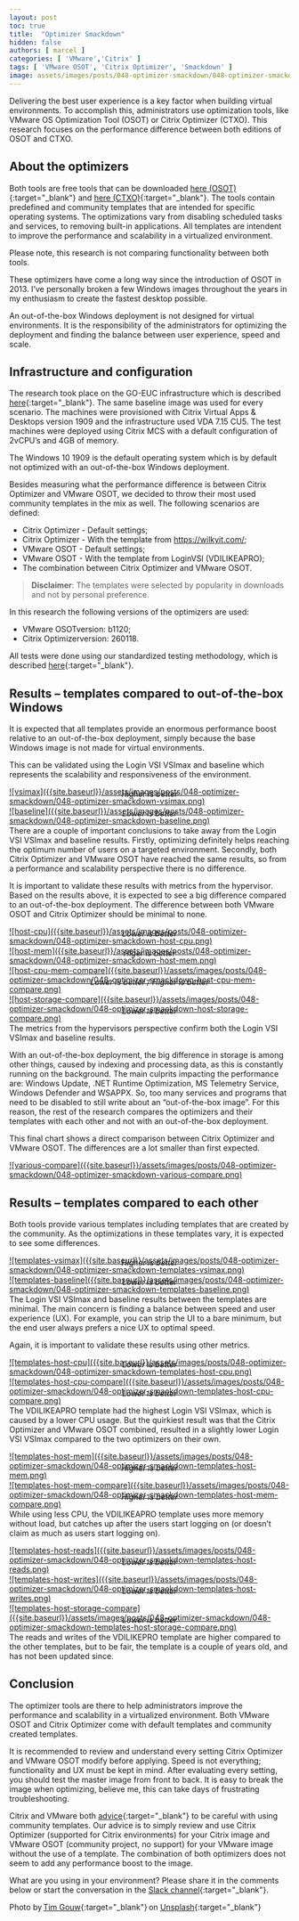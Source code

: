 ```yaml
---
layout: post
toc: true
title:  "Optimizer Smackdown"
hidden: false
authors: [ marcel ]
categories: [ 'VMware','Citrix' ]
tags: [ 'VMware OSOT', 'Citrix Optimizer', 'Smackdown' ]
image: assets/images/posts/048-optimizer-smackdown/048-optimizer-smackdown-feature-image.png
---
```

Delivering the best user experience is a key factor when building virtual environments. To accomplish this, administrators use optimization tools, like VMware OS Optimization Tool (OSOT) or Citrix Optimizer (CTXO). This research focuses on the performance difference between both editions of OSOT and CTXO.

## About the optimizers
Both tools are free tools that can be downloaded [here (OSOT)](https://flings.vmware.com/vmware-os-optimization-tool){:target="_blank"} and [here (CTXO)](https://support.citrix.com/article/CTX224676){:target="_blank"}. The tools contain predefined and community templates that are intended for specific operating systems. The optimizations vary from disabling scheduled tasks and services, to removing built-in applications. All templates are intendent to improve the performance and scalability in a virtualized environment.

Please note, this research is not comparing functionality between both tools.

These optimizers have come a long way since the introduction of OSOT in 2013. I’ve personally broken a few Windows images throughout the years in my enthusiasm to create the fastest desktop possible.

An out-of-the-box Windows deployment is not designed for virtual environments. It is the responsibility of the administrators for optimizing the deployment and finding the balance between user experience, speed and scale.

## Infrastructure and configuration
The research took place on the GO-EUC infrastructure which is described [here]({{site.baseurl}}/architecture-and-hardware-setup-overview-2018){:target="_blank"}. The same baseline image was used for every scenario. The machines were provisioned with Citrix Virtual Apps & Desktops version 1909 and the infrastructure used VDA 7.15 CU5. The test machines were deployed using Citrix MCS with a default configuration of 2vCPU’s and 4GB of memory.

The Windows 10 1909 is the default operating system which is by default not optimized with an out-of-the-box Windows deployment.

Besides measuring what the performance difference is between Citrix Optimizer and VMware OSOT, we decided to throw their most used community templates in the mix as well. The following scenarios are defined:

  * Citrix Optimizer - Default settings;
  * Citrix Optimizer - With the template from https://wilkyit.com/;
  * VMware OSOT - Default settings;
  * VMware OSOT - With the template from LoginVSI (VDILIKEAPRO);
  * The combination between Citrix Optimizer and VMware OSOT.

> <b>Disclaimer</b>: The templates were selected by popularity in downloads and not by personal preference.

In this research the following versions of the optimizers are used:

  * VMware OSOTversion: b1120;
  * Citrix Optimizerversion: 260118.

All tests were done using our standardized testing methodology, which is described [here]({{site.baseurl}}/insight-in-the-testing-methodology){:target="_blank"}.

## Results – templates compared to out-of-the-box Windows
It is expected that all templates provide an enormous performance boost relative to an out-of-the-box deployment, simply because the base Windows image is not made for virtual environments.

This can be validated using the Login VSI VSImax and baseline which represents the scalability and responsiveness of the environment.

<a href="{{site.baseurl}}/assets/images/posts/048-optimizer-smackdown/048-optimizer-smackdown-vsimax.png" data-lightbox="vsimax">
![vsimax]({{site.baseurl}}/assets/images/posts/048-optimizer-smackdown/048-optimizer-smackdown-vsimax.png)
</a>
<p align="center" style="margin-top: -30px;" >
  <i>Higher is better</i>
</p>

<a href="{{site.baseurl}}/assets/images/posts/048-optimizer-smackdown/048-optimizer-smackdown-baseline.png" data-lightbox="baseline">
![baseline]({{site.baseurl}}/assets/images/posts/048-optimizer-smackdown/048-optimizer-smackdown-baseline.png)
</a>
<p align="center" style="margin-top: -30px;" >
  <i>Lower is better</i>
</p>

There are a couple of important conclusions to take away from the Login VSI VSImax and baseline results. Firstly, optimizing definitely helps reaching the optimum number of users on a targeted environment. Secondly, both Citrix Optimizer and VMware OSOT have reached the same results, so from a performance and scalability perspective there is no difference.

It is important to validate these results with metrics from the hypervisor. Based on the results above, it is expected to see a big difference compared to an out-of-the-box deployment. The difference between both VMware OSOT and Citrix Optimizer should be minimal to none.

<a href="{{site.baseurl}}/assets/images/posts/048-optimizer-smackdown/048-optimizer-smackdown-host-cpu.png" data-lightbox="host-cpu">
![host-cpu]({{site.baseurl}}/assets/images/posts/048-optimizer-smackdown/048-optimizer-smackdown-host-cpu.png)
</a>
<p align="center" style="margin-top: -30px;" >
  <i>Lower is better</i>
</p>

<a href="{{site.baseurl}}/assets/images/posts/048-optimizer-smackdown/048-optimizer-smackdown-host-mem.png" data-lightbox="host-mem">
![host-mem]({{site.baseurl}}/assets/images/posts/048-optimizer-smackdown/048-optimizer-smackdown-host-mem.png)
</a>
<p align="center" style="margin-top: -30px;" >
  <i>Higer is better</i>
</p>

<a href="{{site.baseurl}}/assets/images/posts/048-optimizer-smackdown/048-optimizer-smackdown-host-cpu-mem-compare.png" data-lightbox="host-cpu-mem-compare">
![host-cpu-mem-compare]({{site.baseurl}}/assets/images/posts/048-optimizer-smackdown/048-optimizer-smackdown-host-cpu-mem-compare.png)
</a>
<p align="center" style="margin-top: -30px;" >
  <i>Lower is better / Higher is better </i>
</p>

<a href="{{site.baseurl}}/assets/images/posts/048-optimizer-smackdown/048-optimizer-smackdown-host-storage-compare.png" data-lightbox="host-storage-compare">
![host-storage-compare]({{site.baseurl}}/assets/images/posts/048-optimizer-smackdown/048-optimizer-smackdown-host-storage-compare.png)
</a>
<p align="center" style="margin-top: -30px;" >
  <i>Lower is better</i>
</p>

The metrics from the hypervisors perspective confirm both the Login VSI VSImax and baseline results.

With an out-of-the-box deployment, the big difference in storage is among other things, caused by indexing and processing data, as this is constantly running on the background. The main culprits impacting the performance are: Windows Update, .NET Runtime Optimization, MS Telemetry Service, Windows Defender and WSAPPX. So, too many services and programs that need to be disabled to still write about an “out-of-the-box image”. For this reason, the rest of the research compares the optimizers and their templates with each other and not with an out-of-the-box deployment.

This final chart shows a direct comparison between Citrix Optimizer and VMware OSOT. The differences are a lot smaller than first expected.

<a href="{{site.baseurl}}/assets/images/posts/048-optimizer-smackdown/048-optimizer-smackdown-various-compare.png" data-lightbox="various-compare">
![various-compare]({{site.baseurl}}/assets/images/posts/048-optimizer-smackdown/048-optimizer-smackdown-various-compare.png)
</a>

## Results – templates compared to each other
Both tools provide various templates including templates that are created by the community. As the optimizations in these templates vary, it is expected to see some differences.

<a href="{{site.baseurl}}/assets/images/posts/048-optimizer-smackdown/048-optimizer-smackdown-templates-vsimax.png" data-lightbox="templates-vsimax">
![templates-vsimax]({{site.baseurl}}/assets/images/posts/048-optimizer-smackdown/048-optimizer-smackdown-templates-vsimax.png)
</a>
<p align="center" style="margin-top: -30px;" >
  <i>Higher is better</i>
</p>

<a href="{{site.baseurl}}/assets/images/posts/048-optimizer-smackdown/048-optimizer-smackdown-templates-baseline.png" data-lightbox="templates-baseline">
![templates-baseline]({{site.baseurl}}/assets/images/posts/048-optimizer-smackdown/048-optimizer-smackdown-templates-baseline.png)
</a>
<p align="center" style="margin-top: -30px;" >
  <i>Lower is better</i>
</p>

The Login VSI VSImax and baseline results between the templates are minimal. The main concern is finding a balance between speed and user experience (UX). For example, you can strip the UI to a bare minimum, but the end user always prefers a nice UX to optimal speed.

Again, it is important to validate these results using other metrics.

<a href="{{site.baseurl}}/assets/images/posts/048-optimizer-smackdown/048-optimizer-smackdown-templates-host-cpu.png" data-lightbox="templates-host-cpu">
![templates-host-cpu]({{site.baseurl}}/assets/images/posts/048-optimizer-smackdown/048-optimizer-smackdown-templates-host-cpu.png)
</a>
<p align="center" style="margin-top: -30px;" >
  <i>Lower is better</i>
</p>

<a href="{{site.baseurl}}/assets/images/posts/048-optimizer-smackdown/048-optimizer-smackdown-templates-host-cpu-compare.png" data-lightbox="templates-host-cpu-compare">
![templates-host-cpu-compare]({{site.baseurl}}/assets/images/posts/048-optimizer-smackdown/048-optimizer-smackdown-templates-host-cpu-compare.png)
</a>
<p align="center" style="margin-top: -30px;" >
  <i>Lower is better</i>
</p>

The VDILIKEAPRO template had the highest Login VSI VSImax, which is caused by a lower CPU usage. But the quirkiest result was that the Citrix Optimizer and VMware OSOT combined, resulted in a slightly lower Login VSI VSImax compared to the two optimizers on their own.

<a href="{{site.baseurl}}/assets/images/posts/048-optimizer-smackdown/048-optimizer-smackdown-templates-host-mem.png" data-lightbox="templates-host-mem">
![templates-host-mem]({{site.baseurl}}/assets/images/posts/048-optimizer-smackdown/048-optimizer-smackdown-templates-host-mem.png)
</a>
<p align="center" style="margin-top: -30px;" >
  <i>Higher is better</i>
</p>

<a href="{{site.baseurl}}/assets/images/posts/048-optimizer-smackdown/048-optimizer-smackdown-templates-host-mem-compare.png" data-lightbox="templates-host-mem-compare">
![templates-host-mem-compare]({{site.baseurl}}/assets/images/posts/048-optimizer-smackdown/048-optimizer-smackdown-templates-host-mem-compare.png)
</a>
<p align="center" style="margin-top: -30px;" >
  <i>Higher is better</i>
</p>

While using less CPU, the VDILIKEAPRO template uses more memory without load, but catches up after the users start logging on (or doesn’t claim as much as users start logging on).

<a href="{{site.baseurl}}/assets/images/posts/048-optimizer-smackdown/048-optimizer-smackdown-templates-host-reads.png" data-lightbox="templates-host-reads">
![templates-host-reads]({{site.baseurl}}/assets/images/posts/048-optimizer-smackdown/048-optimizer-smackdown-templates-host-reads.png)
</a>
<p align="center" style="margin-top: -30px;" >
  <i>Lower is better</i>
</p>

<a href="{{site.baseurl}}/assets/images/posts/048-optimizer-smackdown/048-optimizer-smackdown-templates-host-writes.png" data-lightbox="templates-host-writes">
![templates-host-writes]({{site.baseurl}}/assets/images/posts/048-optimizer-smackdown/048-optimizer-smackdown-templates-host-writes.png)
</a>
<p align="center" style="margin-top: -30px;" >
  <i>Lower is better</i>
</p>

<a href="{{site.baseurl}}/assets/images/posts/048-optimizer-smackdown/048-optimizer-smackdown-templates-host-storage-compare.png" data-lightbox="templates-host-storage-compare">
![templates-host-storage-compare]({{site.baseurl}}/assets/images/posts/048-optimizer-smackdown/048-optimizer-smackdown-templates-host-storage-compare.png)
</a>
<p align="center" style="margin-top: -30px;" >
  <i>Lower is better</i>
</p>

The reads and writes of the VDILIKEPRO template are higher compared to the other templates, but to be fair, the template is a couple of years old, and has not been updated since.

## Conclusion
The optimizer tools are there to help administrators improve the performance and scalability in a virtualized environment. Both VMware OSOT and Citrix Optimizer come with default templates and community created templates.

It is recommended to review and understand every setting Citrix Optimizer and VMware OSOT modify before applying. Speed is not everything; functionality and UX must be kept in mind. After evaluating every setting, you should test the master image from front to back. It is easy to break the image when optimizing, believe me, this can take days of frustrating troubleshooting.

Citrix and VMware both [advice](https://communities.vmware.com/thread/616245){:target="_blank"} to be careful with using community templates. Our advice is to simply review and use Citrix Optimizer (supported for Citrix environments) for your Citrix image and VMware OSOT (community project, no support) for your VMware image without the use of a template. The combination of both optimizers does not seem to add any performance boost to the image.

What are you using in your environment? Please share it in the comments below or start the conversation in the [Slack channel](https://worldofeuc.slack.com){:target="_blank"}.

Photo by [Tim Gouw](https://unsplash.com/@punttim?utm_source=unsplash&utm_medium=referral&utm_content=creditCopyText){:target="_blank"} on [Unsplash](https://unsplash.com/s/photos/sprint?utm_source=unsplash&utm_medium=referral&utm_content=creditCopyText){:target="_blank"}
